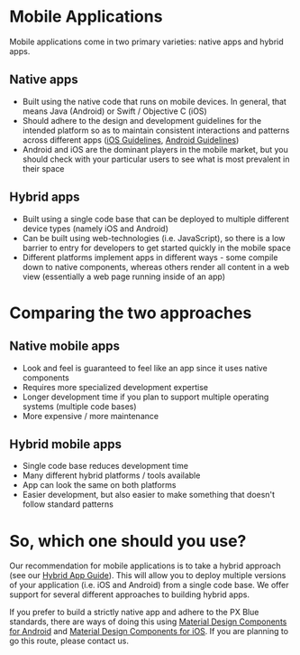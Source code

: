 # Mobile Applications
Mobile applications come in two primary varieties: native apps and hybrid apps.

## Native apps
  - Built using the native code that runs on mobile devices. In general, that means Java (Android) or Swift / Objective C (iOS)
  - Should adhere to the design and development guidelines for the intended platform so as to maintain consistent interactions and patterns across different apps ([iOS Guidelines](https://developer.apple.com/ios/human-interface-guidelines/overview/themes/), [Android Guidelines](https://developer.android.com/design/index.html))
  - Android and iOS are the dominant players in the mobile market, but you should check with your particular users to see what is most prevalent in their space

## Hybrid apps
   - Built using a single code base that can be deployed to multiple different device types (namely iOS and Android)
   - Can be built using web-technologies (i.e. JavaScript), so there is a low barrier to entry for developers to get started quickly in the mobile space
   - Different platforms implement apps in different ways - some compile down to native components, whereas others render all content in a web view (essentially a web page running inside of an app)

# Comparing the two approaches

## Native mobile apps

- Look and feel is guaranteed to feel like an app since it uses native components
- Requires more specialized development expertise
- Longer development time if you plan to support multiple operating systems (multiple code bases)
- More expensive / more maintenance

## Hybrid mobile apps

- Single code base reduces development time
- Many different hybrid platforms / tools available
- App can look the same on both platforms
- Easier development, but also easier to make something that doesn't follow standard patterns

# So, which one should you use?

Our recommendation for mobile applications is to take a hybrid approach (see our [Hybrid App Guide](/getstarted/hybrid)). This will allow you to deploy multiple versions of your application (i.e. iOS and Android) from a single code base. We offer support for several different approaches to building hybrid apps.

If you prefer to build a strictly native app and adhere to the PX Blue standards, there are ways of doing this using [Material Design Components for Android](https://material.io/develop/android/) and [Material Design Components for iOS](https://material.io/develop/ios/). If you are planning to go this route, please contact us.